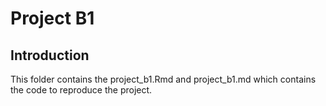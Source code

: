 # Project B1
## Introduction
This folder contains the project_b1.Rmd and project_b1.md which contains the code to reproduce the project. 
